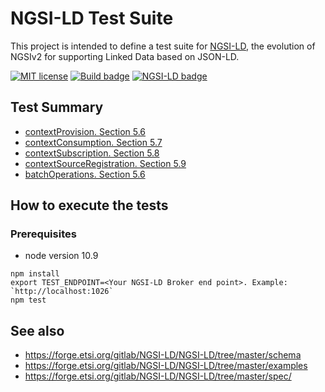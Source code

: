 # NGSI-LD Test Suite

This project is intended to define a test suite for [NGSI-LD](https://www.etsi.org/deliver/etsi_gs/CIM/001_099/004/01.01.01_60/gs_CIM004v010101p.pdf),
the evolution of NGSIv2 for supporting Linked Data based on JSON-LD.

[![MIT license][license-image]][license-url]
[![Build badge](https://img.shields.io/travis/Fiware/NGSI-LD_Tests.svg?branch=master "Travis build status")](https://travis-ci.org/Fiware/NGSI-LD_Tests/?branch=master)
[![NGSI-LD badge](https://img.shields.io/badge/NGSI-LD-red.svg)](https://docbox.etsi.org/ISG/CIM/Open/ISG_CIM_NGSI-LD_API_Draft_for_public_review.pdf)

## Test Summary

* [contextProvision. Section 5.6](./contextProvision)
* [contextConsumption. Section 5.7](./contextConsumption)
* [contextSubscription. Section 5.8](./contextSubscription)
* [contextSourceRegistration. Section 5.9](./contextSourceRegistration)
* [batchOperations. Section 5.6](./batchOperations)

## How to execute the tests

### Prerequisites 

* node version 10.9


```
npm install
export TEST_ENDPOINT=<Your NGSI-LD Broker end point>. Example: `http://localhost:1026`
npm test
```

[license-image]: https://img.shields.io/badge/license-MIT-blue.svg
[license-url]: LICENSE

## See also

* https://forge.etsi.org/gitlab/NGSI-LD/NGSI-LD/tree/master/schema
* https://forge.etsi.org/gitlab/NGSI-LD/NGSI-LD/tree/master/examples
* https://forge.etsi.org/gitlab/NGSI-LD/NGSI-LD/tree/master/spec/
